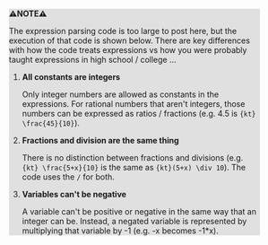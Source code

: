 <div style="margin:2em; background-color: #e0e0e0;">

<strong>⚠️NOTE️️️⚠️</strong>

The expression parsing code is too large to post here, but the execution of that code is shown below. There are key differences with how the code treats expressions vs how you were probably taught expressions in high school / college ...

 1. **All constants are integers**
 
    Only integer numbers are allowed as constants in the expressions. For rational numbers that aren't integers, those numbers can be expressed as ratios / fractions (e.g. 4.5 is `{kt} \frac{45}{10}`).

 1. **Fractions and division are the same thing**
 
    There is no distinction between fractions and divisions (e.g. `{kt} \frac{5+x}{10}` is the same as `{kt}(5+x) \div 10`). The code uses the `/` for both.

 1. **Variables can't be negative**
 
    A variable can't be positive or negative in the same way that an integer can be. Instead, a negated variable is represented by multiplying that variable by -1 (e.g. -x becomes -1*x).
</div>


